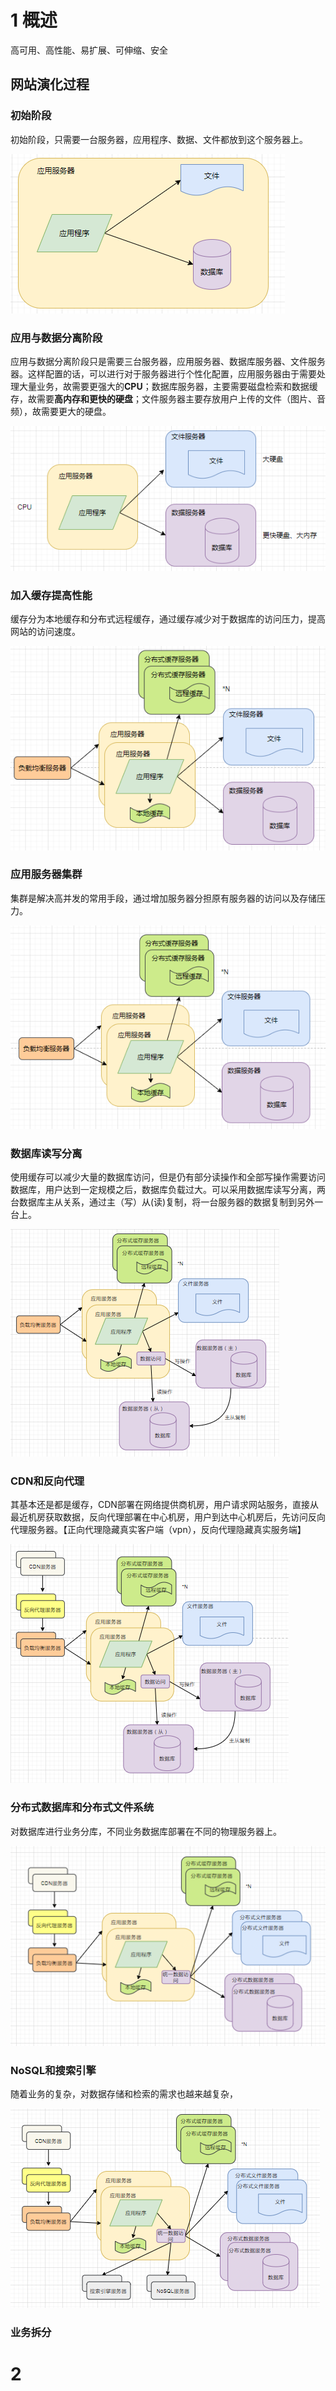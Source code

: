 # 1 概述
高可用、高性能、易扩展、可伸缩、安全

## 网站演化过程

### 初始阶段

初始阶段，只需要一台服务器，应用程序、数据、文件都放到这个服务器上。

![title](https://raw.githubusercontent.com/pallcard/noteImg/master/noteImg/2020/04/18/1587188749219-1587188749406.png)

### 应用与数据分离阶段

应用与数据分离阶段只是需要三台服务器，应用服务器、数据库服务器、文件服务器。这样配置的话，可以进行对于服务器进行个性化配置，应用服务器由于需要处理大量业务，故需要更强大的**CPU**；数据库服务器，主要需要磁盘检索和数据缓存，故需要**高内存和更快的硬盘**；文件服务器主要存放用户上传的文件（图片、音频），故需要更大的硬盘。

![title](https://raw.githubusercontent.com/pallcard/noteImg/master/noteImg/2020/04/18/1587189326423-1587189326426.png)

### 加入缓存提高性能

缓存分为本地缓存和分布式远程缓存，通过缓存减少对于数据库的访问压力，提高网站的访问速度。

![title](https://raw.githubusercontent.com/pallcard/noteImg/master/noteImg/2020/04/18/1587189425866-1587189425869.png)

### 应用服务器集群

集群是解决高并发的常用手段，通过增加服务器分担原有服务器的访问以及存储压力。

![title](https://raw.githubusercontent.com/pallcard/noteImg/master/noteImg/2020/04/18/1587189823768-1587189823773.png)

### 数据库读写分离

使用缓存可以减少大量的数据库访问，但是仍有部分读操作和全部写操作需要访问数据库，用户达到一定规模之后，数据库负载过大。可以采用数据库读写分离，两台数据库主从关系，通过主（写）从(读)复制，将一台服务器的数据复制到另外一台上。

![title](https://raw.githubusercontent.com/pallcard/noteImg/master/noteImg/2020/04/18/1587190154740-1587190154743.png)

### CDN和反向代理

其基本还是都是缓存，CDN部署在网络提供商机房，用户请求网站服务，直接从最近机房获取数据，反向代理部署在中心机房，用户到达中心机房后，先访问反向代理服务器。【正向代理隐藏真实客户端（vpn），反向代理隐藏真实服务端】

![title](https://raw.githubusercontent.com/pallcard/noteImg/master/noteImg/2020/04/18/1587190357510-1587190357512.png)

### 分布式数据库和分布式文件系统

对数据库进行业务分库，不同业务数据库部署在不同的物理服务器上。

![title](https://raw.githubusercontent.com/pallcard/noteImg/master/noteImg/2020/04/18/1587190842339-1587190842341.png)

### NoSQL和搜索引擎
随着业务的复杂，对数据存储和检索的需求也越来越复杂，

![title](https://raw.githubusercontent.com/pallcard/noteImg/master/noteImg/2020/04/18/1587191066467-1587191066472.png)

### 业务拆分




# 2 